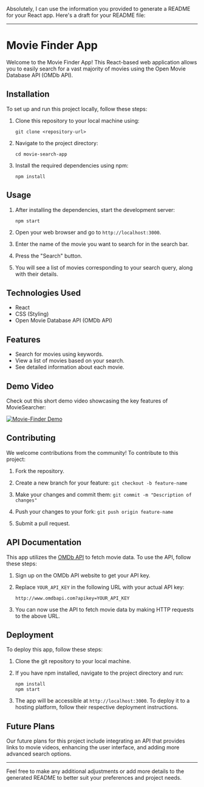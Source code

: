 Absolutely, I can use the information you provided to generate a README for your React app. Here's a draft for your README file:

---

# Movie Finder App

Welcome to the Movie Finder App! This React-based web application allows you to easily search for a vast majority of movies using the Open Movie Database API (OMDb API).

## Installation

To set up and run this project locally, follow these steps:

1. Clone this repository to your local machine using:
   ```
   git clone <repository-url>
   ```

2. Navigate to the project directory:
   ```
   cd movie-search-app
   ```

3. Install the required dependencies using npm:
   ```
   npm install
   ```

## Usage

1. After installing the dependencies, start the development server:
   ```
   npm start
   ```

2. Open your web browser and go to `http://localhost:3000`.

3. Enter the name of the movie you want to search for in the search bar.

4. Press the "Search" button.

5. You will see a list of movies corresponding to your search query, along with their details.

## Technologies Used

- React
- CSS (Styling)
- Open Movie Database API (OMDb API)

## Features

- Search for movies using keywords.
- View a list of movies based on your search.
- See detailed information about each movie.
## Demo Video

Check out this short demo video showcasing the key features of MovieSearcher:

[![Movie-Finder Demo](https://img.youtube.com/vi/your-video-id-here/0.jpg)]([https://www.youtube.com/watch?v=your-video-id-here](https://www.youtube.com/watch?v=2K9FwXgzatY))

## Contributing

We welcome contributions from the community! To contribute to this project:

1. Fork the repository.

2. Create a new branch for your feature: `git checkout -b feature-name`

3. Make your changes and commit them: `git commit -m "Description of changes"`

4. Push your changes to your fork: `git push origin feature-name`

5. Submit a pull request.

## API Documentation

This app utilizes the [OMDb API](http://www.omdbapi.com) to fetch movie data. To use the API, follow these steps:

1. Sign up on the OMDb API website to get your API key.

2. Replace `YOUR_API_KEY` in the following URL with your actual API key:
   ```
   http://www.omdbapi.com?apikey=YOUR_API_KEY
   ```

3. You can now use the API to fetch movie data by making HTTP requests to the above URL.

## Deployment

To deploy this app, follow these steps:

1. Clone the git repository to your local machine.

2. If you have npm installed, navigate to the project directory and run:
   ```
   npm install
   npm start
   ```

3. The app will be accessible at `http://localhost:3000`. To deploy it to a hosting platform, follow their respective deployment instructions.

## Future Plans

Our future plans for this project include integrating an API that provides links to movie videos, enhancing the user interface, and adding more advanced search options.

---

Feel free to make any additional adjustments or add more details to the generated README to better suit your preferences and project needs.
